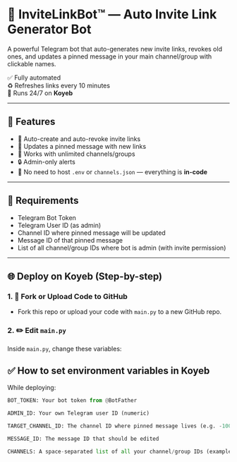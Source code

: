 # 🔗 InviteLinkBot™ — Auto Invite Link Generator Bot

A powerful Telegram bot that auto-generates new invite links, revokes old ones, and updates a pinned message in your main channel/group with clickable names.

✅ Fully automated  
♻️ Refreshes links every 10 minutes  
📡 Runs 24/7 on **Koyeb**

---

## 🚀 Features

- 🔗 Auto-create and auto-revoke invite links
- 📌 Updates a pinned message with new links
- 🤖 Works with unlimited channels/groups
- 🔒 Admin-only alerts
- 🧠 No need to host `.env` or `channels.json` — everything is **in-code**

---

## 🧠 Requirements

- Telegram Bot Token
- Telegram User ID (as admin)
- Channel ID where pinned message will be updated
- Message ID of that pinned message
- List of all channel/group IDs where bot is admin (with invite permission)

---

## 🌐 Deploy on Koyeb (Step-by-step)

### 1. 🍴 Fork or Upload Code to GitHub

- Fork this repo or upload your code with `main.py` to a new GitHub repo.

### 2. ✏️ Edit `main.py`

Inside `main.py`, change these variables:

## ✅ How to set environment variables in Koyeb
While deploying:


```python
BOT_TOKEN: Your bot token from @BotFather

ADMIN_ID: Your own Telegram user ID (numeric)

TARGET_CHANNEL_ID: The channel ID where pinned message lives (e.g. -100xxxxxxxxxx)

MESSAGE_ID: The message ID that should be edited

CHANNELS: A space-separated list of all your channel/group IDs (example: -1001234567890 -1002345678901 -1003456789012)
```
